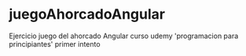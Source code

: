 # juegoAhorcadoAngular
Ejercicio juego del ahorcado Angular curso udemy 'programacion para principiantes' primer intento
